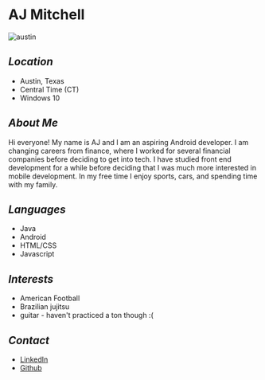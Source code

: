 
# AJ Mitchell #   

![austin](http://res.cloudinary.com/culturemap-com/image/upload/ar_4:3,c_fill,g_faces:center,w_1200/v1475795324/photos/118635_original.jpg)   
## *Location* ##   
* Austin, Texas    
* Central Time (CT)
* Windows 10      

## *About Me* ##           
      
Hi everyone! My name is AJ and I am an aspiring Android developer. I am changing careers from finance, where I worked for several financial companies before deciding to get into tech. I have studied front end development for a while before deciding that I was much more interested in mobile development. In my free time I enjoy sports, cars, and spending time with my family.     

## *Languages* ##      
* Java     
* Android 
* HTML/CSS
* Javascript

## *Interests* ##     
* American Football
* Brazilian jujitsu
* guitar - haven't practiced a ton though :(      

## *Contact* ##    
* [LinkedIn](https://www.linkedin.com/in/aj-mitchell/)      
* [Github](https://github.com/nvrqt03)   
